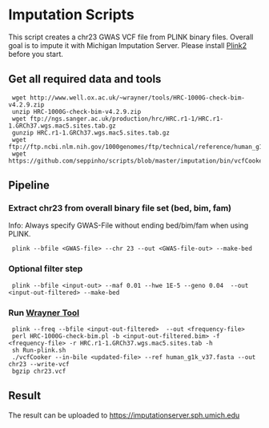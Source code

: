 # Imputation Scripts

This script creates a chr23 GWAS VCF file from PLINK binary files. Overall goal is to impute it with Michigan Imputation Server. Please install [Plink2](https://www.cog-genomics.org/plink2) before you start.

## Get all required data and tools
     wget http://www.well.ox.ac.uk/~wrayner/tools/HRC-1000G-check-bim-v4.2.9.zip
     unzip HRC-1000G-check-bim-v4.2.9.zip
     wget ftp://ngs.sanger.ac.uk/production/hrc/HRC.r1-1/HRC.r1-1.GRCh37.wgs.mac5.sites.tab.gz
     gunzip HRC.r1-1.GRCh37.wgs.mac5.sites.tab.gz
     wget ftp://ftp.ncbi.nlm.nih.gov/1000genomes/ftp/technical/reference/human_g1k_v37.fasta.gz
     wget https://github.com/seppinho/scripts/blob/master/imputation/bin/vcfCooker
     
 ## Pipeline 
 
 ### Extract chr23 from overall binary file set (bed, bim, fam)
 Info: Always specify GWAS-File without ending bed/bim/fam when using PLINK. 
 
     plink --bfile <GWAS-file> --chr 23 --out <GWAS-file-out> --make-bed
 ### Optional filter step    
     plink --bfile <input-out> --maf 0.01 --hwe 1E-5 --geno 0.04  --out  <input-out-filtered> --make-bed
     
 ### Run [Wrayner Tool](http://www.well.ox.ac.uk/~wrayner/tools/)       
     plink --freq --bfile <input-out-filtered>  --out <frequency-file> 
     perl HRC-1000G-check-bim.pl -b <input-out-filtered.bim> -f <frequency-file> -r HRC.r1-1.GRCh37.wgs.mac5.sites.tab -h
     sh Run-plink.sh
     ./vcfCooker --in-bile <updated-file> --ref human_g1k_v37.fasta --out chr23 --write-vcf
     bgzip chr23.vcf

 ## Result
 The result can be uploaded to https://imputationserver.sph.umich.edu
